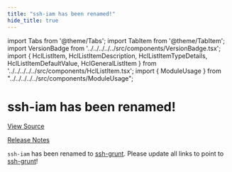 ```yaml
---
title: "ssh-iam has been renamed!"
hide_title: true
---
```


import Tabs from '@theme/Tabs';
import TabItem from '@theme/TabItem';
import VersionBadge from '../../../../../src/components/VersionBadge.tsx';
import { HclListItem, HclListItemDescription, HclListItemTypeDetails, HclListItemDefaultValue, HclGeneralListItem } from '../../../../../src/components/HclListItem.tsx';
import { ModuleUsage } from "../../../../../src/components/ModuleUsage";

<VersionBadge repoTitle="Security Modules" version="0.75.9" lastModifiedVersion="0.13.0"/>

# ssh-iam has been renamed!

<a href="https://github.com/gruntwork-io/terraform-aws-security/tree/v0.75.9/modules/ssh-iam" className="link-button" title="View the source code for this module in GitHub.">View Source</a>

<a href="https://github.com/gruntwork-io/terraform-aws-security/releases/tag/v0.13.0" className="link-button" title="Release notes for only versions which impacted this module.">Release Notes</a>

`ssh-iam` has been renamed to [ssh-grunt](https://github.com/gruntwork-io/terraform-aws-security/tree/v0.75.9/modules/ssh-grunt). Please update all links to point to
[ssh-grunt](https://github.com/gruntwork-io/terraform-aws-security/tree/v0.75.9/modules/ssh-grunt)!

<!-- ##DOCS-SOURCER-START
{
  "originalSources": [
    "https://github.com/gruntwork-io/terraform-aws-security/tree/v0.75.9/modules/ssh-iam/readme.md",
    "https://github.com/gruntwork-io/terraform-aws-security/tree/v0.75.9/modules/ssh-iam/variables.tf",
    "https://github.com/gruntwork-io/terraform-aws-security/tree/v0.75.9/modules/ssh-iam/outputs.tf"
  ],
  "sourcePlugin": "module-catalog-api",
  "hash": "9c684caa72c9bf9422115c96c91748e6"
}
##DOCS-SOURCER-END -->
